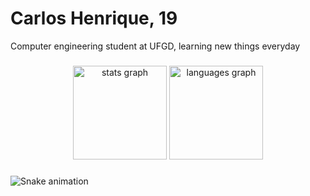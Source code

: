 # Carlos Henrique, 19
Computer engineering student at UFGD, learning new things everyday

###

<div align="center">
  <img src="https://github-readme-stats.vercel.app/api?username=automatedgothicat&hide_title=false&hide_rank=false&show_icons=true&include_all_commits=true&count_private=true&disable_animations=false&theme=dark&locale=en&hide_border=false&order=1" height="150" alt="stats graph"  />
  <img src="https://github-readme-stats.vercel.app/api/top-langs?username=automatedgothicat&locale=en&hide_title=false&layout=compact&card_width=320&langs_count=5&theme=dark&hide_border=false&order=2" height="150" alt="languages graph"  />
</div>

###

<img src="https://raw.githubusercontent.com/automatedgothicat/automatedgothicat/output/snake.svg" alt="Snake animation" />
